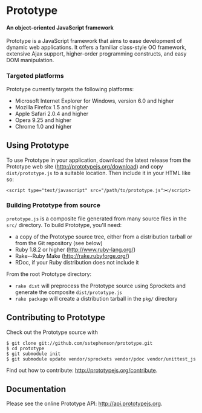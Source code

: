 Prototype
=========

#### An object-oriented JavaScript framework ####

Prototype is a JavaScript framework that aims to ease development of dynamic 
web applications.  It offers a familiar class-style OO framework, extensive
Ajax support, higher-order programming constructs, and easy DOM manipulation.

### Targeted platforms ###

Prototype currently targets the following platforms:

* Microsoft Internet Explorer for Windows, version 6.0 and higher
* Mozilla Firefox 1.5 and higher
* Apple Safari 2.0.4 and higher
* Opera 9.25 and higher
* Chrome 1.0 and higher

Using Prototype
---------------

To use Prototype in your application, download the latest release from the 
Prototype web site (<http://prototypejs.org/download>) and copy 
`dist/prototype.js` to a suitable location. Then include it in your HTML
like so:

    <script type="text/javascript" src="/path/to/prototype.js"></script>

### Building Prototype from source ###

`prototype.js` is a composite file generated from many source files in 
the `src/` directory. To build Prototype, you'll need:

* a copy of the Prototype source tree, either from a distribution tarball or
  from the Git repository (see below)
* Ruby 1.8.2 or higher (<http://www.ruby-lang.org/>)
* Rake--Ruby Make (<http://rake.rubyforge.org/>)
* RDoc, if your Ruby distribution does not include it

From the root Prototype directory:

* `rake dist` will preprocess the Prototype source using Sprockets and 
  generate the composite `dist/prototype.js`
* `rake package` will create a distribution tarball in the 
  `pkg/` directory

Contributing to Prototype
-------------------------

Check out the Prototype source with 

    $ git clone git://github.com/sstephenson/prototype.git
    $ cd prototype
    $ git submodule init
    $ git submodule update vendor/sprockets vendor/pdoc vendor/unittest_js

Find out how to contribute: <http://prototypejs.org/contribute>.

Documentation
-------------

Please see the online Prototype API: <http://api.prototypejs.org>.
